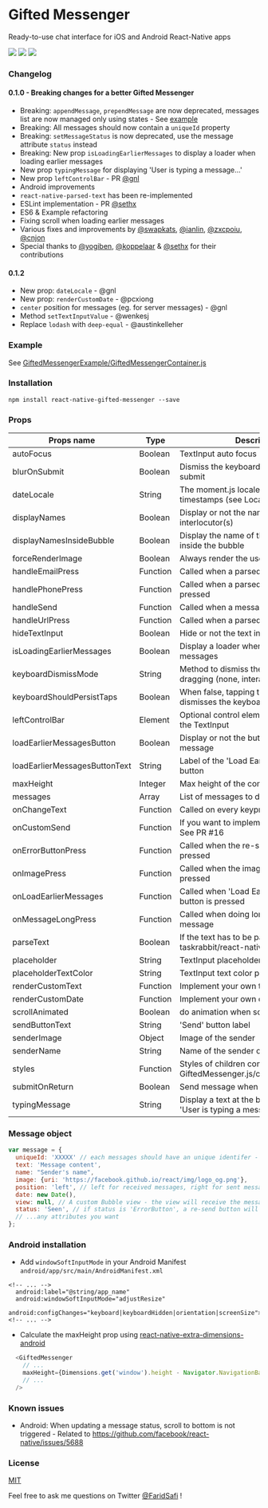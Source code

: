 # Gifted Messenger
Ready-to-use chat interface for iOS and Android React-Native apps

![](https://raw.githubusercontent.com/FaridSafi/react-native-gifted-messenger/master/screenshots/capture.gif)
![](https://raw.githubusercontent.com/FaridSafi/react-native-gifted-messenger/master/screenshots/messenger-1.png)
![](https://raw.githubusercontent.com/FaridSafi/react-native-gifted-messenger/master/screenshots/messenger-2.png)


### Changelog
#### 0.1.0 - Breaking changes for a better Gifted Messenger
- Breaking: `appendMessage`, `prependMessage` are now deprecated, messages list are now managed only using states - See [example](https://github.com/FaridSafi/react-native-gifted-messenger/blob/master/GiftedMessengerExample/GiftedMessengerContainer.js)
- Breaking: All messages should now contain a `uniqueId` property
- Breaking: `setMessageStatus` is now deprecated, use the message attribute `status` instead
- Breaking: New prop `isLoadingEarlierMessages` to display a loader when loading earlier messages
- New prop `typingMessage` for displaying 'User is typing a message...'
- New prop `leftControlBar` - PR [@gnl](https://github.com/gnl)
- Android improvements
- `react-native-parsed-text` has been re-implemented
- ESLint implementation - PR [@sethx](https://github.com/sethx)
- ES6 & Example refactoring
- Fixing scroll when loading earlier messages
- Various fixes and improvements by [@swapkats](https://github.com/swapkats), [@ianlin](https://github.com/ianlin), [@zxcpoiu](https://github.com/zxcpoiu), [@cnjon](https://github.com/cnjon)
- Special thanks to [@yogiben](https://github.com/yogiben), [@koppelaar](https://github.com/koppelaar) & [@sethx](https://github.com/sethx) for their contributions
#### 0.1.2
- New prop: `dateLocale` - @gnl
- New prop: `renderCustomDate` - @pcxiong
- `center` position for messages (eg. for server messages) - @gnl
- Method `setTextInputValue` - @wenkesj
- Replace `lodash` with `deep-equal` - @austinkelleher


### Example
See [GiftedMessengerExample/GiftedMessengerContainer.js](https://raw.githubusercontent.com/FaridSafi/react-native-gifted-messenger/master/GiftedMessengerExample/GiftedMessengerContainer.js)

### Installation
```npm install react-native-gifted-messenger --save```

### Props


| Props name                    | Type     | Description                                                                | Platform | Default                          |
| ----------------------------- | -------- | -------------------------------------------------------------------------- | -------- | -------------------------------- |
| autoFocus                     | Boolean  | TextInput auto focus                                                       | Both     | true                             |
| blurOnSubmit                  | Boolean  | Dismiss the keyboard when clicking on submit                               | Both     | false                            |
| dateLocale                    | String   | The moment.js locale used for displaying timestamps (see Locale.js)        | Both     | ''                               |
| displayNames                  | Boolean  | Display or not the name of the interlocutor(s)                             | Both     | true                             |
| displayNamesInsideBubble      | Boolean  | Display the name of the interlocutor(s) inside the bubble                  | Both     | false                            |
| forceRenderImage              | Boolean  | Always render the users images (avatar)                                    | Both     | false                            |
| handleEmailPress              | Function | Called when a parsed email is pressed                                      | iOS      | (email) => {}                    |
| handlePhonePress              | Function | Called when a parsed phone number is pressed                               | iOS      | (phone) => {}                    |
| handleSend                    | Function | Called when a message is Sent                                              | Both     | (message, rowID) => {}           |
| handleUrlPress                | Function | Called when a parsed url is pressed                                        | iOS      | (url) => {}                      |
| hideTextInput                 | Boolean  | Hide or not the text input                                                 | Both     | false                            |
| isLoadingEarlierMessages      | Boolean  | Display a loader when loading earlier messages                             | Both     | false                            |
| keyboardDismissMode           | String   | Method to dismiss the keyboard when dragging (none, interactive, on-drag)  | Both     | interactive                      |
| keyboardShouldPersistTaps     | Boolean  | When false, tapping the scrollview dismisses the keyboard.                 | Both     | true                             |
| leftControlBar                | Element  | Optional control element displayed left of the TextInput                   | Both     | null                             |
| loadEarlierMessagesButton     | Boolean  | Display or not the button to load earlier message                          | Both     | false                            |
| loadEarlierMessagesButtonText | String   | Label of the 'Load Earlier Messages' button                                | Both     | 'Load earlier messages'          |
| maxHeight                     | Integer  | Max height of the component                                                | Both     | Dimensions.get('window').height  |
| messages                      | Array    | List of messages to display                                                | Both     | []                               |
| onChangeText                  | Function | Called on every keypress in the TextInput                                  | Both     | (text) => {}                     |
| onCustomSend                  | Function | If you want to implement a progress bar. See PR #16                        | Both     | (message) => {}                  |
| onErrorButtonPress            | Function | Called when the re-send button is pressed                                  | Both     | (message, rowID) => {}           |
| onImagePress                  | Function | Called when the image of a message is pressed                              | Both     | (rowData, rowID) => {}           |
| onLoadEarlierMessages         | Function | Called when 'Load Earlier Message' button is pressed                       | Both     | (oldestMessage, callback) => {}  |
| onMessageLongPress            | Function | Called when doing long press on a message                                  | Both     | () => {}                         |
| parseText                     | Boolean  | If the text has to be parsed with taskrabbit/react-native-parsed-text      | iOS      | true                             |
| placeholder                   | String   | TextInput placeholder                                                      | Both     | 'Type a message...'              |
| placeholderTextColor          | String   | TextInput text color placeholder                                           | Both     | '#ccc'                           |
| renderCustomText              | Function | Implement your own text rendering                                          | Both     | (rowData) => {}                  |
| renderCustomDate              | Function | Implement your own date rendering                                          | Both     | (rowData, previousData) => {}                  |
| scrollAnimated                | Boolean  | do animation when scrolling                                                | Both     | true                             |
| sendButtonText                | String   | 'Send' button label                                                        | Both     | 'Send'                           |
| senderImage                   | Object   | Image of the sender                                                        | Both     | null                             |
| senderName                    | String   | Name of the sender of the messages                                         | Both     | 'Sender'                         |
| styles                        | Function | Styles of children components - See GiftedMessenger.js/componentWillMount  | Both     | {}                               |
| submitOnReturn                | Boolean  | Send message when clicking on submit                                       | Both     | false                            |
| typingMessage                 | String   | Display a text at the bottom of the list. Eg: 'User is typing a message'   | Both     | ''                               |


### Message object

```js
var message = {
  uniqueId: 'XXXXX' // each messages should have an unique identifer - mandatory
  text: 'Message content',
  name: "Sender's name",
  image: {uri: 'https://facebook.github.io/react/img/logo_og.png'},
  position: 'left', // left for received messages, right for sent messages, center for server messages
  date: new Date(),
  view: null, // A custom Bubble view - the view will receive the message attributes as props
  status: 'Seen', // if status is 'ErrorButton', a re-send button will be displayed
  // ...any attributes you want
};
```

### Android installation
- Add `windowSoftInputMode` in your Android Manifest `android/app/src/main/AndroidManifest.xml`
```
<!-- ... -->
  android:label="@string/app_name"
  android:windowSoftInputMode="adjustResize"
  android:configChanges="keyboard|keyboardHidden|orientation|screenSize">
<!-- ... -->
```
- Calculate the maxHeight prop using [react-native-extra-dimensions-android](https://github.com/jaysoo/react-native-extra-dimensions-android)
```js
  <GiftedMessenger
    // ...
    maxHeight={Dimensions.get('window').height - Navigator.NavigationBar.Styles.General.NavBarHeight - ExtraDimensions.get('STATUS_BAR_HEIGHT')}
    // ...
  />
```

### Known issues
- Android: When updating a message status, scroll to bottom is not triggered - Related to https://github.com/facebook/react-native/issues/5688


### License

[MIT](LICENSE)


Feel free to ask me questions on Twitter [@FaridSafi](https://www.twitter.com/FaridSafi) !

